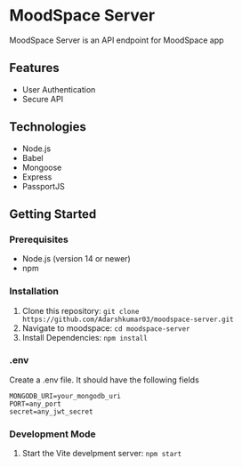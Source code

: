 # MoodSpace Server

MoodSpace Server is an API endpoint for MoodSpace app

## Features

- User Authentication
- Secure API

## Technologies

- Node.js
- Babel
- Mongoose
- Express
- PassportJS

## Getting Started

### Prerequisites

- Node.js (version 14 or newer)
- npm

### Installation

1.  Clone this repository: `git clone https://github.com/Adarshkumar03/moodspace-server.git`
2.  Navigate to moodspace: `cd moodspace-server`
3.  Install Dependencies: `npm install`

### .env

Create a .env file. It should have the following fields

```
MONGODB_URI=your_mongodb_uri
PORT=any_port
secret=any_jwt_secret
```

### Development Mode

1.  Start the Vite develpment server: `npm start`
